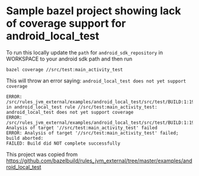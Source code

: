 # Sample bazel project showing lack of coverage support for android_local_test

To run this locally update the `path` for `android_sdk_repository` in WORKSPACE to your android sdk path and then run

```
bazel coverage //src/test:main_activity_test
```

This will throw an error saying: `android_local_test does not yet support coverage`

```
ERROR: /src/rules_jvm_external/examples/android_local_test/src/test/BUILD:1:19: in android_local_test rule //src/test:main_activity_test: android_local_test does not yet support coverage
ERROR: /src/rules_jvm_external/examples/android_local_test/src/test/BUILD:1:19: Analysis of target '//src/test:main_activity_test' failed
ERROR: Analysis of target '//src/test:main_activity_test' failed; build aborted:
FAILED: Build did NOT complete successfully

```

This project was copied from https://github.com/bazelbuild/rules_jvm_external/tree/master/examples/android_local_test